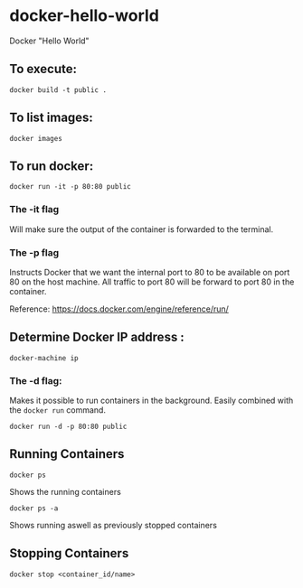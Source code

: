# docker-hello-world
Docker "Hello World"

## To execute: 
```
docker build -t public .
```

## To list images: 
```
docker images
```

## To run docker: 
```
docker run -it -p 80:80 public
```

### The -it flag
Will make sure the output of the container is forwarded to the terminal.

### The -p flag 
Instructs Docker that we want the internal port to 80 to be available on port 80 on the host machine. All traffic to port 80 will be forward to port 80 in the container.

Reference: https://docs.docker.com/engine/reference/run/

## Determine Docker IP address : 
```
docker-machine ip
```

### The -d flag:
Makes it possible to run containers in the background. Easily combined with the `docker run` command.
```
docker run -d -p 80:80 public
```

## Running Containers
```
docker ps
```
Shows the running containers

```
docker ps -a
```
Shows running aswell as previously stopped containers

## Stopping Containers
```
docker stop <container_id/name>
```
